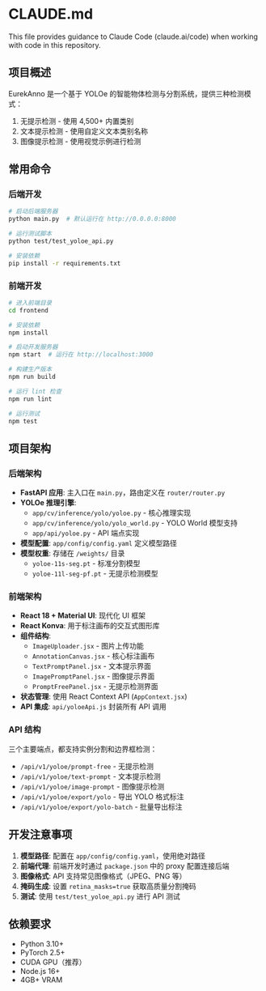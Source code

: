 # CLAUDE.md

This file provides guidance to Claude Code (claude.ai/code) when working with code in this repository.

## 项目概述

EurekAnno 是一个基于 YOLOe 的智能物体检测与分割系统，提供三种检测模式：
1. 无提示检测 - 使用 4,500+ 内置类别
2. 文本提示检测 - 使用自定义文本类别名称
3. 图像提示检测 - 使用视觉示例进行检测

## 常用命令

### 后端开发
```bash
# 启动后端服务器
python main.py  # 默认运行在 http://0.0.0.0:8000

# 运行测试脚本
python test/test_yoloe_api.py

# 安装依赖
pip install -r requirements.txt
```

### 前端开发
```bash
# 进入前端目录
cd frontend

# 安装依赖
npm install

# 启动开发服务器
npm start  # 运行在 http://localhost:3000

# 构建生产版本
npm run build

# 运行 lint 检查
npm run lint

# 运行测试
npm test
```

## 项目架构

### 后端架构
- **FastAPI 应用**: 主入口在 `main.py`，路由定义在 `router/router.py`
- **YOLOe 推理引擎**: 
  - `app/cv/inference/yolo/yoloe.py` - 核心推理实现
  - `app/cv/inference/yolo/yolo_world.py` - YOLO World 模型支持
  - `app/api/yoloe.py` - API 端点实现
- **模型配置**: `app/config/config.yaml` 定义模型路径
- **模型权重**: 存储在 `/weights/` 目录
  - `yoloe-11s-seg.pt` - 标准分割模型
  - `yoloe-11l-seg-pf.pt` - 无提示检测模型

### 前端架构
- **React 18 + Material UI**: 现代化 UI 框架
- **React Konva**: 用于标注画布的交互式图形库
- **组件结构**:
  - `ImageUploader.jsx` - 图片上传功能
  - `AnnotationCanvas.jsx` - 核心标注画布
  - `TextPromptPanel.jsx` - 文本提示界面
  - `ImagePromptPanel.jsx` - 图像提示界面
  - `PromptFreePanel.jsx` - 无提示检测界面
- **状态管理**: 使用 React Context API (`AppContext.jsx`)
- **API 集成**: `api/yoloeApi.js` 封装所有 API 调用

### API 结构
三个主要端点，都支持实例分割和边界框检测：
- `/api/v1/yoloe/prompt-free` - 无提示检测
- `/api/v1/yoloe/text-prompt` - 文本提示检测
- `/api/v1/yoloe/image-prompt` - 图像提示检测
- `/api/v1/yoloe/export/yolo` - 导出 YOLO 格式标注
- `/api/v1/yoloe/export/yolo-batch` - 批量导出标注

## 开发注意事项

1. **模型路径**: 配置在 `app/config/config.yaml`，使用绝对路径
2. **前端代理**: 前端开发时通过 `package.json` 中的 proxy 配置连接后端
3. **图像格式**: API 支持常见图像格式（JPEG、PNG 等）
4. **掩码生成**: 设置 `retina_masks=true` 获取高质量分割掩码
5. **测试**: 使用 `test/test_yoloe_api.py` 进行 API 测试

## 依赖要求

- Python 3.10+
- PyTorch 2.5+
- CUDA GPU（推荐）
- Node.js 16+
- 4GB+ VRAM